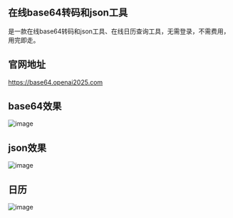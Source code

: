 ## 在线base64转码和json工具

是一款在线base64转码和json工具、在线日历查询工具，无需登录，不需费用，用完即走。

## 官网地址

https://base64.openai2025.com

## base64效果

![image](https://github.com/user-attachments/assets/0014ad7c-f895-4cc9-87df-5fc82b5df8a0)

## json效果

![image](https://github.com/user-attachments/assets/4f90aefc-0592-463d-9e23-250762db6d5d)

## 日历

![image](https://github.com/user-attachments/assets/2d8eb5aa-c80c-4e54-ab55-9da8464976f7)

